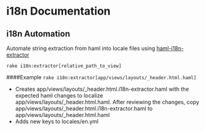 i18n Documentation
===================

i18n Automation
-------------
Automate string extraction from haml into locale files using [haml-i18n-extractor](https://github.com/shaiguitar/haml-i18n-extractor)

```rake i18n:extractor[relative_path_to_view]```


####Example
```rake i18n:extractor[app/views/layouts/_header.html.haml]```

* Creates app/views/layouts/_header.html.i18n-extractor.haml with the expected haml changes to localize app/views/layouts/_header.html.haml. After reviewing the changes, copy app/views/layouts/_header.html.i18n-extractor.haml to app/views/layouts/_header.html.haml
* Adds new keys to locales/en.yml
